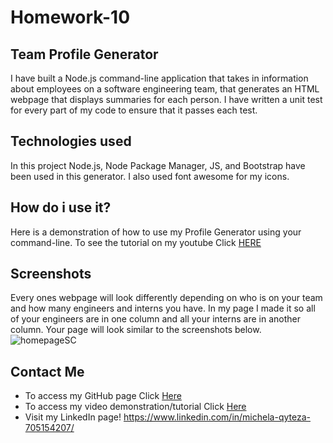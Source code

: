 # Homework-10

 ## Team Profile Generator 
I have built a Node.js command-line application that takes in information about employees on a software engineering team, that generates an HTML webpage that displays summaries for each person. I have written a unit test for every part of my code to ensure that it passes each test. 

## Technologies used 
In this project Node.js, Node Package Manager, JS, and Bootstrap have been used in this generator. I also used font awesome for my icons. 

## How do i use it? 
Here is a demonstration of how to use my Profile Generator using your command-line. To see the tutorial on my youtube Click
[HERE](https://youtu.be/ogcqGSFDnEw)

## Screenshots 
Every ones webpage will look differently depending on who is on your team and how many engineers and interns you have. In my page I made it so all of your engineers are in one column and all your interns are in another column.  Your page will look similar to the screenshots below.
![homepageSC](https://github.com/michelaqyteza/Profile-Generator/blob/main/img/teamprofilescreenshot.png?raw=true)

## Contact Me 
- To access my GitHub page Click [Here](https://github.com/michelaqyteza)
- To access my video demonstration/tutorial Click [Here](https://youtu.be/ogcqGSFDnEw)
- Visit my LinkedIn page! https://www.linkedin.com/in/michela-qyteza-705154207/